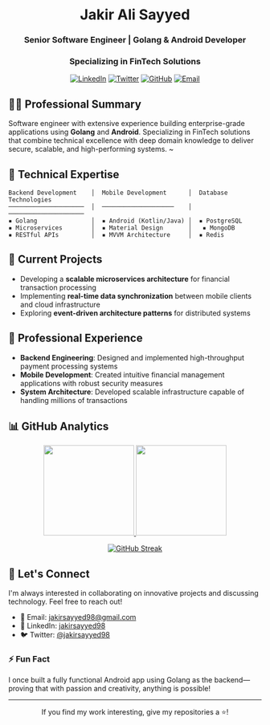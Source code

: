 <div align="center">
  
# Jakir Ali Sayyed
### Senior Software Engineer | Golang & Android Developer
### Specializing in FinTech Solutions

[![LinkedIn](https://img.shields.io/badge/LinkedIn-0077B5?style=for-the-badge&logo=linkedin&logoColor=white)](https://www.linkedin.com/in/jakirsayyed98)
[![Twitter](https://img.shields.io/badge/Twitter-1DA1F2?style=for-the-badge&logo=twitter&logoColor=white)](https://twitter.com/jakirsayyed98)
[![GitHub](https://img.shields.io/badge/GitHub-100000?style=for-the-badge&logo=github&logoColor=white)](https://github.com/jakirsayyed98)
[![Email](https://img.shields.io/badge/Email-D14836?style=for-the-badge&logo=gmail&logoColor=white)](mailto:jakirsayyed98@gmail.com)
</div>

## 👨‍💻 Professional Summary

Software engineer with extensive experience building enterprise-grade applications using **Golang** and **Android**. Specializing in FinTech solutions that combine technical excellence with deep domain knowledge to deliver secure, scalable, and high-performing systems.
 ~
## 🔧 Technical Expertise

```
Backend Development    │  Mobile Development      │  Database Technologies
─────────────────────  │  ────────────────────    │  ─────────────────────
▪ Golang               │  ▪ Android (Kotlin/Java) │  ▪ PostgreSQL
▪ Microservices        │  ▪ Material Design       │   ▪ MongoDB
▪ RESTful APIs         │  ▪ MVVM Architecture     │  ▪ Redis
```

## 🚀 Current Projects

- Developing a **scalable microservices architecture** for financial transaction processing
- Implementing **real-time data synchronization** between mobile clients and cloud infrastructure
- Exploring **event-driven architecture patterns** for distributed systems

## 💼 Professional Experience

- **Backend Engineering**: Designed and implemented high-throughput payment processing systems
- **Mobile Development**: Created intuitive financial management applications with robust security measures
- **System Architecture**: Developed scalable infrastructure capable of handling millions of transactions

 ## 📊 GitHub Analytics
 
 <div align="center">
 
 <a href="https://github.com/jakirsayyed98">
   <img height="180em" src="https://github-readme-stats.vercel.app/api?username=jakirsayyed98&show_icons=true&theme=dark&include_all_commits=true&count_private=true"/>
   <img height="180em" src="https://github-readme-stats.vercel.app/api/top-langs/?username=jakirsayyed98&layout=compact&langs_count=8&theme=dark"/>
 </a>
 
 [![GitHub Streak](https://github-readme-streak-stats.herokuapp.com/?user=jakirsayyed98&theme=dark)](https://github.com/jakirsayyed98)
 
 </div>
 
 ## 🤝 Let's Connect
 
 I'm always interested in collaborating on innovative projects and discussing technology. Feel free to reach out!
 
 - 📧 Email: jakirsayyed98@gmail.com
 - 💼 LinkedIn: [jakirsayyed98](https://www.linkedin.com/in/jakirsayyed98)
 - 🐦 Twitter: [@jakirsayyed98](https://twitter.com/jakirsayyed98)
 
 ### ⚡ Fun Fact
 I once built a fully functional Android app using Golang as the backend—proving that with passion and creativity, anything is possible!
 
 ---
 
 <div align="center">
 
 If you find my work interesting, give my repositories a ⭐️!
 
 </div>
